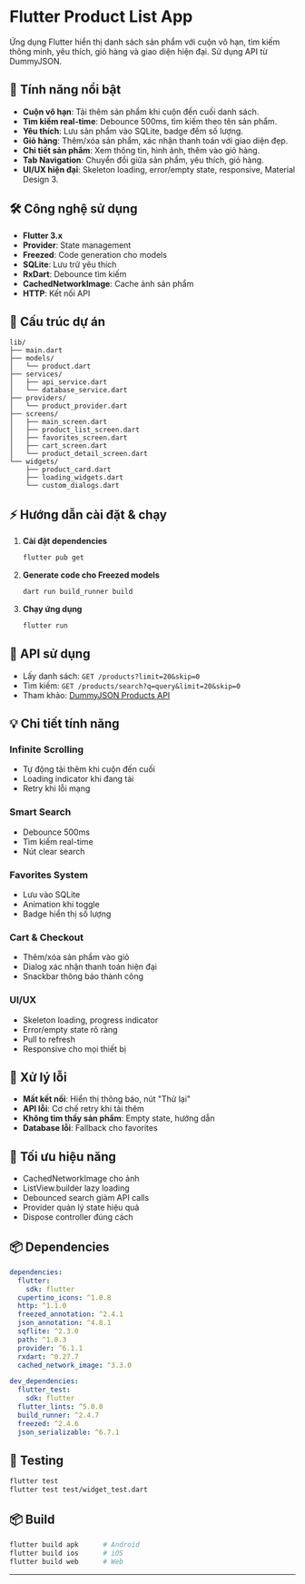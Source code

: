 # Flutter Product List App

Ứng dụng Flutter hiển thị danh sách sản phẩm với cuộn vô hạn, tìm kiếm thông minh, yêu thích, giỏ hàng và giao diện hiện đại. Sử dụng API từ DummyJSON.

## 🚀 Tính năng nổi bật

- **Cuộn vô hạn**: Tải thêm sản phẩm khi cuộn đến cuối danh sách.
- **Tìm kiếm real-time**: Debounce 500ms, tìm kiếm theo tên sản phẩm.
- **Yêu thích**: Lưu sản phẩm vào SQLite, badge đếm số lượng.
- **Giỏ hàng**: Thêm/xóa sản phẩm, xác nhận thanh toán với giao diện đẹp.
- **Chi tiết sản phẩm**: Xem thông tin, hình ảnh, thêm vào giỏ hàng.
- **Tab Navigation**: Chuyển đổi giữa sản phẩm, yêu thích, giỏ hàng.
- **UI/UX hiện đại**: Skeleton loading, error/empty state, responsive, Material Design 3.

## 🛠 Công nghệ sử dụng

- **Flutter 3.x**
- **Provider**: State management
- **Freezed**: Code generation cho models
- **SQLite**: Lưu trữ yêu thích
- **RxDart**: Debounce tìm kiếm
- **CachedNetworkImage**: Cache ảnh sản phẩm
- **HTTP**: Kết nối API

## 📁 Cấu trúc dự án

```
lib/
├── main.dart
├── models/
│   └── product.dart
├── services/
│   ├── api_service.dart
│   └── database_service.dart
├── providers/
│   └── product_provider.dart
├── screens/
│   ├── main_screen.dart
│   ├── product_list_screen.dart
│   ├── favorites_screen.dart
│   ├── cart_screen.dart
│   └── product_detail_screen.dart
└── widgets/
    ├── product_card.dart
    ├── loading_widgets.dart
    └── custom_dialogs.dart
```

## ⚡ Hướng dẫn cài đặt & chạy

1. **Cài đặt dependencies**
   ```bash
   flutter pub get
   ```

2. **Generate code cho Freezed models**
   ```bash
   dart run build_runner build
   ```

3. **Chạy ứng dụng**
   ```bash
   flutter run
   ```

## 🔗 API sử dụng

- Lấy danh sách: `GET /products?limit=20&skip=0`
- Tìm kiếm: `GET /products/search?q=query&limit=20&skip=0`
- Tham khảo: [DummyJSON Products API](https://dummyjson.com/docs/products)

## 💡 Chi tiết tính năng

### Infinite Scrolling
- Tự động tải thêm khi cuộn đến cuối
- Loading indicator khi đang tải
- Retry khi lỗi mạng

### Smart Search
- Debounce 500ms
- Tìm kiếm real-time
- Nút clear search

### Favorites System
- Lưu vào SQLite
- Animation khi toggle
- Badge hiển thị số lượng

### Cart & Checkout
- Thêm/xóa sản phẩm vào giỏ
- Dialog xác nhận thanh toán hiện đại
- Snackbar thông báo thành công

### UI/UX
- Skeleton loading, progress indicator
- Error/empty state rõ ràng
- Pull to refresh
- Responsive cho mọi thiết bị

## 🧩 Xử lý lỗi

- **Mất kết nối**: Hiển thị thông báo, nút "Thử lại"
- **API lỗi**: Cơ chế retry khi tải thêm
- **Không tìm thấy sản phẩm**: Empty state, hướng dẫn
- **Database lỗi**: Fallback cho favorites

## 🚀 Tối ưu hiệu năng

- CachedNetworkImage cho ảnh
- ListView.builder lazy loading
- Debounced search giảm API calls
- Provider quản lý state hiệu quả
- Dispose controller đúng cách

## 📦 Dependencies

```yaml
dependencies:
  flutter:
    sdk: flutter
  cupertino_icons: ^1.0.8
  http: ^1.1.0
  freezed_annotation: ^2.4.1
  json_annotation: ^4.8.1
  sqflite: ^2.3.0
  path: ^1.8.3
  provider: ^6.1.1
  rxdart: ^0.27.7
  cached_network_image: ^3.3.0

dev_dependencies:
  flutter_test:
    sdk: flutter
  flutter_lints: ^5.0.0
  build_runner: ^2.4.7
  freezed: ^2.4.6
  json_serializable: ^6.7.1
```

## 🧪 Testing

```bash
flutter test
flutter test test/widget_test.dart
```

## 📦 Build

```bash
flutter build apk      # Android
flutter build ios      # iOS
flutter build web      # Web
```

---
